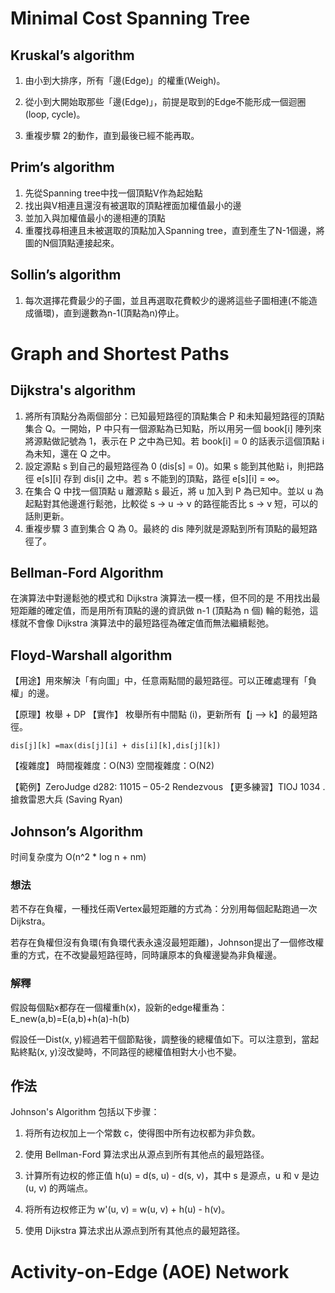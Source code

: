 # Minimal Cost Spanning Tree
## Kruskal’s algorithm
1. 由小到大排序，所有「邊(Edge)」的權重(Weigh)。

2. 從小到大開始取那些「邊(Edge)」，前提是取到的Edge不能形成一個迴圈(loop, cycle)。

3. 重複步驟 2的動作，直到最後已經不能再取。
## Prim’s algorithm
1. 先從Spanning tree中找一個頂點V作為起始點
2. 找出與V相連且還沒有被選取的頂點裡面加權值最小的邊
3. 並加入與加權值最小的邊相連的頂點
4. 重覆找尋相連且未被選取的頂點加入Spanning tree，直到產生了N-1個邊，將圖的N個頂點連接起來。
## Sollin’s algorithm
1. 每次選擇花費最少的子圖，並且再選取花費較少的邊將這些子圖相連(不能造成循環)，直到邊數為n-1(頂點為n)停止。
# Graph and Shortest Paths
## Dijkstra's algorithm
1. 將所有頂點分為兩個部分：已知最短路徑的頂點集合 P 和未知最短路徑的頂點集合 Q。一開始，P 中只有一個源點為已知點，所以用另一個 book[i] 陣列來將源點做記號為 1，表示在 P 之中為已知。若 book[i] = 0 的話表示這個頂點 i 為未知，還在 Q 之中。
2. 設定源點 s 到自己的最短路徑為 0 (dis[s] = 0)。如果 s 能到其他點 i，則把路徑 e[s][i] 存到 dis[i] 之中。若 s 不能到的頂點，路徑 e[s][i] = ∞。
3. 在集合 Q 中找一個頂點 u 離源點 s 最近，將 u 加入到 P 為已知中。並以 u 為起點對其他邊進行鬆弛，比較從 s → u → v 的路徑能否比 s → v 短，可以的話則更新。
4. 重複步驟 3 直到集合 Q 為 0。最終的 dis 陣列就是源點到所有頂點的最短路徑了。
## Bellman-Ford Algorithm
在演算法中對邊鬆弛的模式和 Dijkstra 演算法一模一樣，但不同的是
不用找出最短距離的確定值，而是用所有頂點的邊的資訊做 n-1 (頂點為 n 個) 輪的鬆弛，這樣就不會像 Dijkstra 演算法中的最短路徑為確定值而無法繼續鬆弛。
## Floyd-Warshall algorithm
【用途】用來解決「有向圖」中，任意兩點間的最短路徑。可以正確處理有「負權」的邊。

【原理】枚舉 + DP
【實作】
枚舉所有中間點 (i)，更新所有【j –> k】的最短路徑。

    dis[j][k] =max(dis[j][i] + dis[i][k],dis[j][k]) 

【複雜度】
時間複雜度：O(N3)
空間複雜度：O(N2)

【範例】ZeroJudge d282: 11015 – 05-2 Rendezvous
【更多練習】TIOJ 1034 . 搶救雷恩大兵 (Saving Ryan)
## Johnson’s Algorithm
时间复杂度为 O(n^2 * log n + nm)
### 想法

若不存在負權，一種找任兩Vertex最短距離的方式為：分別用每個起點跑過一次Dijkstra。

若存在負權但沒有負環(有負環代表永遠沒最短距離)，Johnson提出了一個修改權重的方式，在不改變最短路徑時，同時讓原本的負權邊變為非負權邊。
### 解釋
假設每個點x都存在一個權重h(x)，設新的edge權重為：E_new(a,b)=E(a,b)+h(a)-h(b)

假設任一Dist(x, y)經過若干個節點後，調整後的總權值如下。可以注意到，當起點終點(x, y)沒改變時，不同路徑的總權值相對大小也不變。
## 作法
Johnson's Algorithm 包括以下步骤：

1. 将所有边权加上一个常数 c，使得图中所有边权都为非负数。

2. 使用 Bellman-Ford 算法求出从源点到所有其他点的最短路径。

3. 计算所有边权的修正值 h(u) = d(s, u) - d(s, v)，其中 s 是源点，u 和 v 是边 (u, v) 的两端点。

4. 将所有边权修正为 w'(u, v) = w(u, v) + h(u) - h(v)。
5. 使用 Dijkstra 算法求出从源点到所有其他点的最短路径。
# Activity-on-Edge (AOE) Network